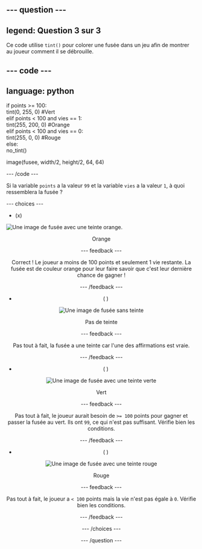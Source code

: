 --- question ---
---
legend: Question 3 sur 3
---

Ce code utilise `tint()` pour colorer une fusée dans un jeu afin de montrer au joueur comment il se débrouille.

--- code ---
---
language: python
---

if points >= 100:    
    tint(0, 255, 0) #Vert   
elif points < 100 and vies == 1:   
    tint(255, 200, 0) #Orange    
elif points < 100 and vies == 0:     
    tint(255, 0, 0) #Rouge     
else:      
    no_tint()

image(fusee, width/2, height/2, 64, 64)

--- /code ---

Si la variable `points` a la valeur `99` et la variable `vies` a la valeur `1`, à quoi ressemblera la fusée ?

--- choices ---

- (x)

![Une image de fusée avec une teinte orange.](images/rocket_amber.png) <div style="text-align: center;">Orange

 --- feedback ---

 Correct ! Le joueur a moins de 100 points et seulement 1 vie restante. La fusée est de couleur orange pour leur faire savoir que c'est leur dernière chance de gagner !

 --- /feedback ---

- ( )

![Une image de fusée sans teinte](images/rocket_original.png) <div style="text-align: center;">Pas de teinte

 --- feedback ---

 Pas tout à fait, la fusée a une teinte car l'une des affirmations est vraie.

 --- /feedback ---

- ( )

![Une image de fusée avec une teinte verte](images/rocket_green.png) <div style="text-align: center;">Vert

 --- feedback ---

 Pas tout à fait, le joueur aurait besoin de `>= 100` points pour gagner et passer la fusée au vert. Ils ont `99`, ce qui n'est pas suffisant. Vérifie bien les conditions.

 --- /feedback ---

- ( )

![Une image de fusée avec une teinte rouge](images/rocket_red.png) <div style="text-align: center;">Rouge

 --- feedback ---

 Pas tout à fait, le joueur a `< 100` points mais la vie n'est pas égale à `0`. Vérifie bien les conditions.

 --- /feedback ---

--- /choices ---

--- /question ---
